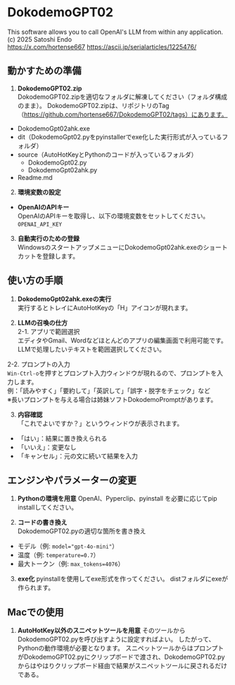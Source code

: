 # DokodemoGPT02

This software allows you to call OpenAI's LLM from within any application.  
(c) 2025 Satoshi Endo  
https://x.com/hortense667
https://ascii.jp/serialarticles/1225476/

## 動かすための準備

1. **DokodemoGPT02.zip**  
DokodemoGPT02.zipを適切なフォルダに解凍してください（フォルダ構成のまま）。
DokodemoGPT02.zipは、リポジトリのTag（https://github.com/hortense667/DokodemoGPT02/tags）にあります。
- DokodemoGpt02ahk.exe
- dit（DokodemoGpt02.pyをpyinstallerでexe化した実行形式が入っているフォルダ）
- source（AutoHotKeyとPythonのコードが入っているフォルダ）
  - DokodemoGpt02.py
  - DokodemoGpt02ahk.py
- Readme.md

2. **環境変数の設定**  
- **OpenAIのAPIキー**  
  OpenAIのAPIキーを取得し、以下の環境変数をセットしてください。  
  `OPENAI_API_KEY`

3. **自動実行のための登録**  
WindowsのスタートアップメニューにDokodemoGpt02ahk.exeのショートカットを登録します。

## 使い方の手順

1. **DokodemoGpt02ahk.exeの実行**  
実行するとトレイにAutoHotKeyの「H」アイコンが現れます。

2. **LLMの召喚の仕方**  
2-1. アプリで範囲選択  
エディタやGmail、Wordなどほとんどのアプリの編集画面で利用可能です。  
LLMで処理したいテキストを範囲選択してください。

2-2. プロンプトの入力  
`Win-Ctrl-o`を押すとプロンプト入力ウィンドウが現れるので、プロンプトを入力します。  
例：「読みやすく」「要約して」「英訳して」「誤字・脱字をチェック」など  
※長いプロンプトを与える場合は姉妹ソフトDokodemoPromptがあります。

3. **内容確認**  
「これでよいですか？」というウィンドウが表示されます。  
- 「はい」：結果に置き換えられる  
- 「いいえ」：変更なし  
- 「キャンセル」：元の文に続いて結果を入力

## エンジンやパラメーターの変更

1. **Pythonの環境を用意**
OpenAI、Pyperclip、pyinstall を必要に応じてpip installしてください。

2. **コードの書き換え**  
DokodemoGPT02.pyの適切な箇所を書き換え
- モデル（例: `model="gpt-4o-mini"`）
- 温度（例: `temperature=0.7`）
- 最大トークン（例: `max_tokens=4076`）

3. **exe化**
pyinstallを使用してexe形式を作ってください。
distフォルダにexeが作られます。

## Macでの使用
1. **AutoHotKey以外のスニペットツールを用意**
そのツールからDokodemoGPT02.pyを呼び出すように設定すればよい。
したがって、Pythonの動作環境が必要となります。
スニペットツールからはプロンプトがDokodemoGPT02.pyにクリップボードで渡され、DokodemoGPT02.pyからはやはりクリップボード経由で結果がスニペットツールに戻されるだけである。

